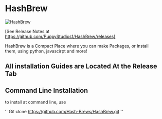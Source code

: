 # HashBrew
[![HashBrew](https://github.com/PuppyStudios1/HashBrew/actions/workflows/main.yml/badge.svg?branch=main)](https://github.com/PuppyStudios1/HashBrew/actions/workflows/main.yml)

[See Release Notes at https://github.com/PuppyStudios1/HashBrew/releases]

HashBrew is a Compact Place where you can make Packages, or install them, using python, javascirpt and more!

<h2>All installation Guides are Located At the Release Tab</h2>

<h2>Command Line Installation</h2>
to install at command line, use

''
Git clone https://github.com/Hash-Brews/HashBrew.git
''
